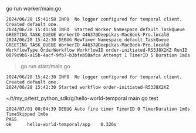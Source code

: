 go run worker/main.go

```
2024/06/28 15:41:58 INFO  No logger configured for temporal client. Created default one.
2024/06/28 15:41:58 INFO  Started Worker Namespace default TaskQueue GREETING_TASK_QUEUE WorkerID 44637@Deepikas-MacBook-Pro.local@
2024/06/28 15:42:30 DEBUG NewTimer Namespace default TaskQueue GREETING_TASK_QUEUE WorkerID 44637@Deepikas-MacBook-Pro.local@ WorkflowType OrderWorkflow WorkflowID order-initiated-R53J8X2KZ RunID 0879c9b5-a15b-4acf-9fb7-b3bfeb50afca Attempt 1 TimerID 5 Duration 1m0s
```

> go run start/main.go
```
2024/06/28 15:42:30 INFO  No logger configured for temporal client. Created default one.
2024/06/28 15:42:30 Started workflow order-initiated-R53J8X2KZ
```

 ~/t/my_p/test_python_sdk/g/hello-world-temporal  main  go test
 ```                                                                  ok  3s  12:04:03 AM 
2024/07/01 00:04:39 DEBUG Auto fire timer TimerID 0 TimerDuration 1m0s TimeSkipped 1m0s
PASS
ok  	hello-world-temporal/app	0.326s

```